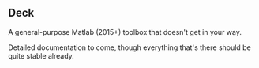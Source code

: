 ## Deck

A general-purpose Matlab (2015+) toolbox that doesn't get in your way.

Detailed documentation to come, though everything that's there should be quite stable already.

